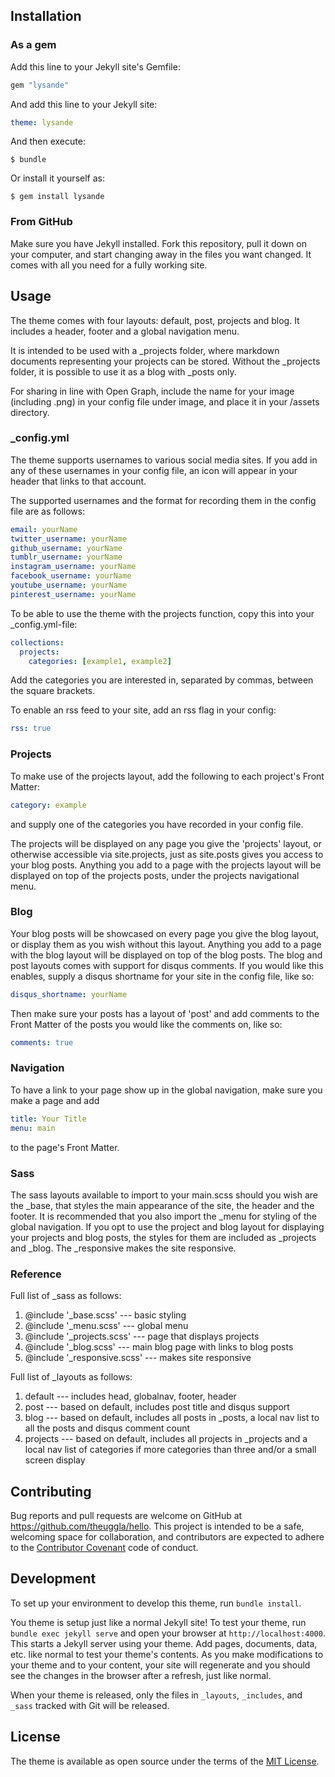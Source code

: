 
## Installation

### As a gem

Add this line to your Jekyll site's Gemfile:

```ruby
gem "lysande"
```

And add this line to your Jekyll site:

```yaml
theme: lysande
```

And then execute:

    $ bundle

Or install it yourself as:

    $ gem install lysande

### From GitHub

Make sure you have Jekyll installed. Fork this repository, pull it down on your computer,
and start changing away in the files you want changed. It comes with all you need for a
fully working site.

## Usage

The theme comes with four layouts: default, post, projects and blog. It includes a header, footer and a global
navigation menu.

It is intended to be used with a _projects folder, where markdown documents representing your projects can be stored.
Without the _projects folder, it is possible to use it as a blog with _posts only.

For sharing in line with Open Graph, include the name for your image (including .png)
in your config file under image, and place it in your /assets directory.

### _config.yml
The theme supports usernames to various social media sites. If you add in any of these usernames in your config file, an icon
will appear in your header that links to that account.

The supported usernames and the format for recording them in the config file are as follows:

```yaml
email: yourName
twitter_username: yourName
github_username: yourName
tumblr_username: yourName
instagram_username: yourName
facebook_username: yourName
youtube_username: yourName
pinterest_username: yourName
```

To be able to use the theme with the projects function, copy this into your _config.yml-file:

```yaml
collections:
  projects:
    categories: [example1, example2]
```

Add the categories you are interested in, separated by commas, between the square brackets.

To enable an rss feed to your site, add an rss flag in your config:

```yaml
rss: true
```

### Projects
To make use of the projects layout, add the following
to each project's Front Matter:

```yaml
category: example
```

and supply one of the categories you have recorded in your config file.

The projects will be displayed on any page you give the 'projects' layout, or otherwise accessible via site.projects,
just as site.posts gives you access to your blog posts. Anything you add to a page with the projects layout
will be displayed on top of the projects posts, under the projects navigational menu.

### Blog

Your blog posts will be showcased on every page you give the blog layout, or display them as you wish without this layout.
Anything you add to a page with the blog layout will be displayed on top of the blog posts.
The blog and post layouts comes with support for disqus comments. If you would like this enables, supply a 
disqus shortname for your site in the config file, like so:

```yaml
disqus_shortname: yourName
```

Then make sure your posts has a layout of 'post' and add comments to the Front Matter of the posts you would like the comments on, like so:

```yaml
comments: true
```


### Navigation

To have a link to your page show up in the global navigation, make sure you make a page and add

```yaml
title: Your Title
menu: main
```

to the page's Front Matter.


### Sass

The sass layouts available to import to your main.scss should you wish are the _base, that styles the main appearance
of the site, the header and the footer. It is recommended that you also import the _menu for styling of the global
navigation. If you opt to use the project and blog layout for displaying your projects and blog posts, the styles
for them are included as _projects and _blog. The _responsive makes the site responsive.

### Reference

Full list of _sass as follows:

1. @include '_base.scss'  --- basic styling
2. @include '_menu.scss' --- global menu
3. @include '_projects.scss' --- page that displays projects
4. @include '_blog.scss' --- main blog page with links to blog posts
5. @include '_responsive.scss' --- makes site responsive

Full list of _layouts as follows:

1. default   --- includes head, globalnav, footer, header
2. post      --- based on default, includes post title and disqus support
3. blog      --- based on default, includes all posts in _posts, a local nav list to all the posts and disqus comment count
4. projects  --- based on default, includes all projects in _projects and a local nav list of categories if more
categories than three and/or a small screen display


## Contributing

Bug reports and pull requests are welcome on GitHub at https://github.com/theuggla/hello. This project is intended to be a safe, welcoming space for collaboration, and contributors are expected to adhere to the [Contributor Covenant](http://contributor-covenant.org) code of conduct.

## Development

To set up your environment to develop this theme, run `bundle install`.

You theme is setup just like a normal Jekyll site! To test your theme, run `bundle exec jekyll serve` and open your browser at `http://localhost:4000`. This starts a Jekyll server using your theme. Add pages, documents, data, etc. like normal to test your theme's contents. As you make modifications to your theme and to your content, your site will regenerate and you should see the changes in the browser after a refresh, just like normal.

When your theme is released, only the files in `_layouts`, `_includes`, and `_sass` tracked with Git will be released.

## License

The theme is available as open source under the terms of the [MIT License](http://opensource.org/licenses/MIT).

